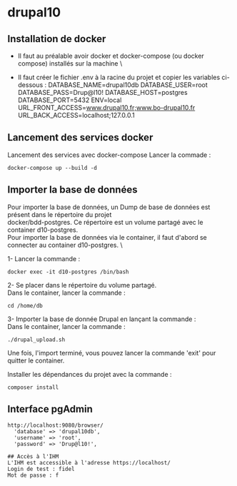 # drupal10
## Installation de docker
- Il faut au préalable avoir docker et docker-compose (ou docker compose) installés sur la machine \

- Il faut créer le fichier .env à la racine du projet et copier les variables ci-dessous :
  DATABASE_NAME=drupal10db
  DATABASE_USER=root
  DATABASE_PASS=Drup@l10!
  DATABASE_HOST=postgres
  DATABASE_PORT=5432
  ENV=local
  URL_FRONT_ACCESS=www.drupal10.fr;www.bo-drupal10.fr
  URL_BACK_ACCESS=localhost;127.0.0.1


## Lancement des services docker
Lancement des services avec docker-compose
Lancer la commade :
```
docker-compose up --build -d
```
## Importer la base de données
Pour importer la base de données, un Dump de base de données est présent dans le répertoire du projet \
docker/bdd-postgres. Ce répertoire est un volume partagé avec le container d10-postgres. \
Pour importer la base de données via le container,  il faut d'abord se connecter au container d10-postgres. \

1- Lancer la commande :
```
docker exec -it d10-postgres /bin/bash
```
2- Se placer dans le répertoire du volume partagé. \
Dans le container, lancer la commande :
```
cd /home/db
```
3- Importer la base de donnée Drupal en lançant la commande :  \
Dans le container, lancer la commande :
```
./drupal_upload.sh
```
Une fois, l'import terminé, vous pouvez lancer la commande 'exit' pour quitter le container.

Installer les dépendances du projet avec la commande :
```
composer install
```
## Interface pgAdmin
```
http://localhost:9080/browser/
  'database' => 'drupal10db',
  'username' => 'root',
  'password' => 'Drup@l10!',

## Accès à l'IHM
L'IHM est accessible à l'adresse https://localhost/
Login de test : fidel
Mot de passe : f

